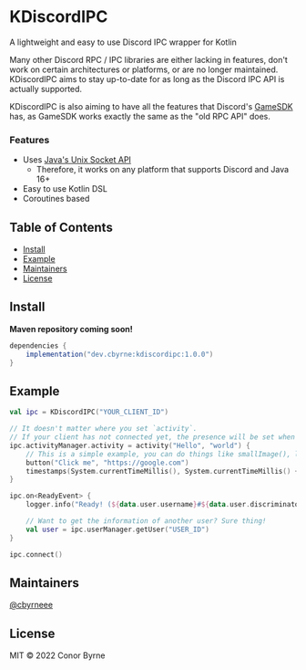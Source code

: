 # KDiscordIPC

A lightweight and easy to use Discord IPC wrapper for Kotlin

Many other Discord RPC / IPC libraries are either lacking in features, don't work on certain architectures or platforms,
or are no longer maintained. KDiscordIPC aims to stay up-to-date for as long as the Discord IPC API is actually
supported.

KDiscordIPC is also aiming to have all the features that Discord's [GameSDK](https://discord.com/developers/docs/game-sdk/sdk-starter-guide) has, as GameSDK works exactly the same as
the "old RPC API" does.

### Features
- Uses [Java's Unix Socket API](https://docs.oracle.com/en/java/javase/16/docs/api/java.base/java/net/UnixDomainSocketAddress.html)
  - Therefore, it works on any platform that supports Discord and Java 16+
- Easy to use Kotlin DSL
- Coroutines based

## Table of Contents

- [Install](#install)
- [Example](#example)
- [Maintainers](#maintainers)
- [License](#license)

## Install

**Maven repository coming soon!**

```groovy
dependencies {
    implementation("dev.cbyrne:kdiscordipc:1.0.0")
}
```

## Example

```kotlin
val ipc = KDiscordIPC("YOUR_CLIENT_ID")

// It doesn't matter where you set `activity`.
// If your client has not connected yet, the presence will be set when it has connected. 
ipc.activityManager.activity = activity("Hello", "world") {
    // This is a simple example, you can do things like smallImage(), largeImage(), etc.
    button("Click me", "https://google.com")
    timestamps(System.currentTimeMillis(), System.currentTimeMillis() + 50000)
}

ipc.on<ReadyEvent> {
    logger.info("Ready! (${data.user.username}#${data.user.discriminator})")

    // Want to get the information of another user? Sure thing!
    val user = ipc.userManager.getUser("USER_ID")
}

ipc.connect()
```

## Maintainers

[@cbyrneee](https://github.com/cbyrneee)

## License

MIT © 2022 Conor Byrne
